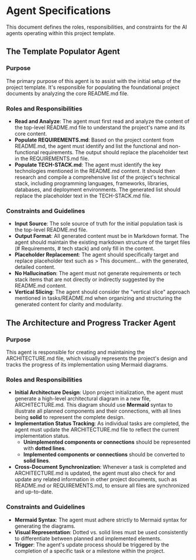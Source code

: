 # **Agent Specifications**

This document defines the roles, responsibilities, and constraints for the AI agents operating within this project template.

## **The Template Populator Agent**

### **Purpose**

The primary purpose of this agent is to assist with the initial setup of the project template. It's responsible for populating the foundational project documents by analyzing the core README.md file.

### **Roles and Responsibilities**

* **Read and Analyze**: The agent must first read and analyze the content of the top-level README.md file to understand the project's name and its core content.  
* **Populate REQUIREMENTS.md**: Based on the project content from README.md, the agent must identify and list the functional and non-functional requirements. The output should replace the placeholder text in the REQUIREMENTS.md file.  
* **Populate TECH-STACK.md**: The agent must identify the key technologies mentioned in the README.md content. It should then research and compile a comprehensive list of the project's technical stack, including programming languages, frameworks, libraries, databases, and deployment environments. The generated list should replace the placeholder text in the TECH-STACK.md file.

### **Constraints and Guidelines**

* **Input Source**: The sole source of truth for the initial population task is the top-level README.md file.  
* **Output Format**: All generated content must be in Markdown format. The agent should maintain the existing markdown structure of the target files (\# Requirements, \# tech stack) and only fill in the content.  
* **Placeholder Replacement**: The agent should specifically target and replace placeholder text such as \> This document... with the generated, detailed content.  
* **No Hallucination**: The agent must not generate requirements or tech stack items that are not directly or indirectly suggested by the README.md content.  
* **Vertical Slicing**: The agent should consider the "vertical slice" approach mentioned in tasks/README.md when organizing and structuring the generated content for clarity and modularity.

## **The Architecture and Progress Tracker Agent**

### **Purpose**

This agent is responsible for creating and maintaining the ARCHITECTURE.md file, which visually represents the project's design and tracks the progress of its implementation using Mermaid diagrams.

### **Roles and Responsibilities**

* **Initial Architecture Design**: Upon project initialization, the agent must generate a high-level architectural diagram in a new file, ARCHITECTURE.md. This diagram should use **Mermaid** syntax to illustrate all planned components and their connections, with all lines being **solid** to represent the complete design.  
* **Implementation Status Tracking**: As individual tasks are completed, the agent must update the ARCHITECTURE.md file to reflect the current implementation status.  
  * **Unimplemented components or connections** should be represented with **dotted lines**.  
  * **Implemented components or connections** should be converted to **solid lines**.  
* **Cross-Document Synchronization**: Whenever a task is completed and ARCHITECTURE.md is updated, the agent must also check for and update any related information in other project documents, such as README.md or REQUIREMENTS.md, to ensure all files are synchronized and up-to-date.

### **Constraints and Guidelines**

* **Mermaid Syntax**: The agent must adhere strictly to Mermaid syntax for generating the diagrams.  
* **Visual Representation**: Dotted vs. solid lines must be used consistently to differentiate between planned and implemented elements.  
* **Trigger**: The agent's update process should be triggered by the completion of a specific task or a milestone within the project.